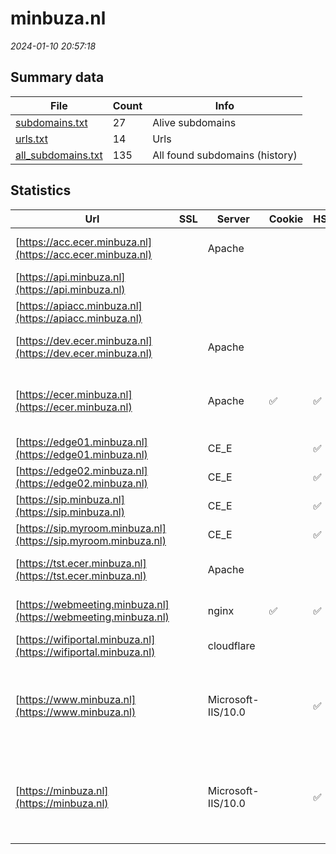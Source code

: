 # minbuza.nl
*2024-01-10 20:57:18*
## Summary data


| File       | Count | Info |
|------------|-------|------|
|[subdomains.txt](/data/minbuza.nl/subdomains.txt)|27|Alive subdomains|
|[urls.txt](/data/minbuza.nl/urls.txt)|14|Urls|
|[all_subdomains.txt](/data/minbuza.nl/all_subdomains.txt)|135|All found subdomains (history)|


## Statistics


| Url | SSL | Server | Cookie | HSTS | CSP | XFO | XXP | RP | Tech |Title |
|------------|-------|------|------|------|------|------|------|------|------|------|
|[https://acc.ecer.minbuza.nl](https://acc.ecer.minbuza.nl)| |Apache| | | | | | :white_check_mark: |Apache HTTP Server|403 Forbidden|
|[https://api.minbuza.nl](https://api.minbuza.nl)| || | | | | | :white_check_mark: |||
|[https://apiacc.minbuza.nl](https://apiacc.minbuza.nl)| || | | | | | :white_check_mark: |||
|[https://dev.ecer.minbuza.nl](https://dev.ecer.minbuza.nl)| |Apache| | | | | | :white_check_mark: |Apache HTTP Server|403 Forbidden|
|[https://ecer.minbuza.nl](https://ecer.minbuza.nl)| |Apache|:white_check_mark: |:white_check_mark: |:warning: | :white_check_mark: | :white_check_mark: | :white_check_mark: |Apache HTTP Server HSTS Java|Home | Expertise...|
|[https://edge01.minbuza.nl](https://edge01.minbuza.nl)| |CE_E| |:white_check_mark: | | | | :white_check_mark: |HSTS|Bad Request|
|[https://edge02.minbuza.nl](https://edge02.minbuza.nl)| |CE_E| |:white_check_mark: | | | | :white_check_mark: |HSTS|Bad Request|
|[https://sip.minbuza.nl](https://sip.minbuza.nl)| |CE_E| |:white_check_mark: | | | | :white_check_mark: |HSTS|Bad Request|
|[https://sip.myroom.minbuza.nl](https://sip.myroom.minbuza.nl)| |CE_E| |:white_check_mark: | | | | :white_check_mark: |HSTS|Bad Request|
|[https://tst.ecer.minbuza.nl](https://tst.ecer.minbuza.nl)| |Apache| | | | | | :white_check_mark: |Apache HTTP Server|403 Forbidden|
|[https://webmeeting.minbuza.nl](https://webmeeting.minbuza.nl)| |nginx|:white_check_mark: |:white_check_mark: |:warning: | :white_check_mark: | | :white_check_mark: |HSTS Nginx|Cisco Meeting Se...|
|[https://wifiportal.minbuza.nl](https://wifiportal.minbuza.nl)| |cloudflare| | | | | | :white_check_mark: |Cloudflare|403 Forbidden|
|[https://www.minbuza.nl](https://www.minbuza.nl)| |Microsoft-IIS/10.0| |:white_check_mark: |:warning: | :white_check_mark: | :white_check_mark: | :white_check_mark: |Azure HSTS IIS:10.0 Microsoft ASP.NET Windows Server|Document Moved|
|[https://minbuza.nl](https://minbuza.nl)| |Microsoft-IIS/10.0| |:white_check_mark: |:warning: | :white_check_mark: | :white_check_mark: | :white_check_mark: |Azure HSTS IIS:10.0 Microsoft ASP.NET Windows Server|Document Moved|
